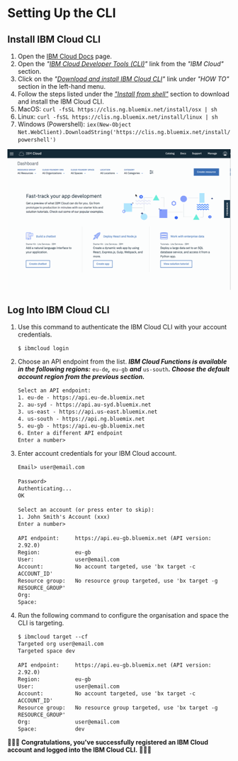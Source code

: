 # Setting Up the CLI

## Install IBM Cloud CLI

1. Open the [IBM Cloud Docs](https://console.bluemix.net/docs/) page.
2. Open the _"_[_IBM Cloud Developer Tools \(CLI\)_](https://console.bluemix.net/docs/cli/index.html#overview)_"_ link from the _"IBM Cloud"_ section.
3. Click on the _"_[_Download and install IBM Cloud CLI_](https://console.bluemix.net/docs/cli/reference/bluemix_cli/download_cli.html#download_install)_"_ link under _"HOW TO"_ section in the left-hand menu.
4. Follow the steps listed under the [_"Install from shell"_](https://console.bluemix.net/docs/cli/reference/bluemix_cli/download_cli.html#shell_install) section to download and install the IBM Cloud CLI.
5. MacOS: `curl -fsSL https://clis.ng.bluemix.net/install/osx | sh`
6. Linux: `curl -fsSL https://clis.ng.bluemix.net/install/linux | sh`
7. Windows \(Powershell\): `iex(New-Object Net.WebClient).DownloadString('https://clis.ng.bluemix.net/install/powershell')`

![Registration page](../../.gitbook/assets/docs.gif)

## Log Into IBM Cloud CLI

1. Use this command to authenticate the IBM Cloud CLI with your account credentials.

   ```text
   $ ibmcloud login
   ```

2. Choose an API endpoint from the list. _**IBM Cloud Functions is available in the following regions:**_ `eu-de`_**,**_ `eu-gb` _**and**_ `us-south`_**. Choose the default account region from the previous section.**_

   ```text
   Select an API endpoint:
   1. eu-de - https://api.eu-de.bluemix.net
   2. au-syd - https://api.au-syd.bluemix.net
   3. us-east - https://api.us-east.bluemix.net
   4. us-south - https://api.ng.bluemix.net
   5. eu-gb - https://api.eu-gb.bluemix.net
   6. Enter a different API endpoint
   Enter a number>
   ```

3. Enter account credentials for your IBM Cloud account.

   ```text
   Email> user@email.com

   Password>
   Authenticating...
   OK

   Select an account (or press enter to skip):
   1. John Smith's Account (xxx)
   Enter a number>

   API endpoint:     https://api.eu-gb.bluemix.net (API version: 2.92.0)
   Region:           eu-gb
   User:             user@email.com
   Account:          No account targeted, use 'bx target -c ACCOUNT_ID'
   Resource group:   No resource group targeted, use 'bx target -g RESOURCE_GROUP'
   Org:
   Space:
   ```

4. Run the following command to configure the organisation and space the CLI is targeting.

   ```text
   $ ibmcloud target --cf
   Targeted org user@email.com
   Targeted space dev

   API endpoint:     https://api.eu-gb.bluemix.net (API version: 2.92.0)
   Region:           eu-gb
   User:             user@email.com
   Account:          No account targeted, use 'bx target -c ACCOUNT_ID'
   Resource group:   No resource group targeted, use 'bx target -g RESOURCE_GROUP'
   Org:              user@email.com
   Space:            dev
   ```

🎉🎉🎉 **Congratulations, you've successfully registered an IBM Cloud account and logged into the IBM Cloud CLI.** 🎉🎉🎉

